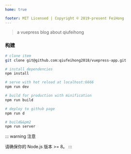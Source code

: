 ```yaml
---
home: true

footer: MIT Licensed | Copyright © 2019-present FeiHong
---
```


<template>
    <el-carousel :interval="4000" type="card" height="200px" interval="1000">
        <el-carousel-item v-for="item in arrPng" :key="item">
         <a :href='item.docLink'><img :src="item.pngLink"/></a>
        </el-carousel-item>
    </el-carousel>
</template>

<script>
    export default {
        data() {
            return {
                arrPng: [
                    {
                        pngLink:'http://puz03r2zg.bkt.clouddn.com/mocha.png',
                        docLink:'https://www.qiufeihong.top/technical-summary/mocha/'
                    },
                    {
                        pngLink:'http://puz03r2zg.bkt.clouddn.com/gitlab.png',
                        docLink:'https://www.qiufeihong.top/technical-summary/gitlab/'
                    },{
                        pngLink:'http://puz03r2zg.bkt.clouddn.com/jk.jpeg',
                        docLink:'https://www.qiufeihong.top/technical-summary/jenkins/'
                    },{
                        pngLink:'http://puz03r2zg.bkt.clouddn.com/vuepress2.png',
                        docLink:'https://www.qiufeihong.top/technical-summary/vuepress/'
                    },{
                        pngLink:'http://puz03r2zg.bkt.clouddn.com/apidoc6.jpg',
                        docLink:'https://www.qiufeihong.top/technical-summary/apiDoc/'
                    },{
                        pngLink:'http://puz03r2zg.bkt.clouddn.com/nginx-ssl-https.jpg',
                        docLink:'https://www.qiufeihong.top/technical-summary/nginx-ssl-https/'
                    }
                ]
            }
        }
    }
</script>

<style>
    .el-carousel__item h3 {
        color: #475669;
        font-size: 14px;
        opacity: 0.75;
        line-height: 200px;
        margin: 0;
    }

    .el-carousel__item:nth-child(2n) {
        background-color: #99a9bf;
    }

    .el-carousel__item:nth-child(2n+1) {
        background-color: #d3dce6;
    }
</style>

> a vuepress blog about qiufeihong

### 构建
```bash
# clone item
git clone git@github.com:qiufeihong2018/vuepress-app.git

# install dependencies
npm install 

# serve with hot reload at localhost:6666
npm run dev

# build for production with minification
npm run build

# deploy to github page
npm run d

# build&&pm2
npm run server
```

::: warning 注意

请确保你的 Node.js 版本 >= 8。
:::
